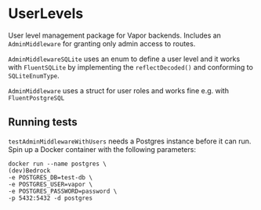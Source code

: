 # UserLevels

User level management package for Vapor backends. Includes an `AdminMiddleware` for granting only admin access to routes.

`AdminMiddlewareSQLite` uses an enum to define a user level and it works with `FluentSQLite` by implementing the `reflectDecoded()` and conforming to `SQLiteEnumType`.

`AdminMiddleware` uses a struct for user roles and works fine e.g. with `FluentPostgreSQL` 

## Running tests

`testAdminMiddlewareWithUsers` needs a Postgres instance before it can run. Spin up a Docker container with the following parameters:
```
docker run --name postgres \                                                              (dev)Bedrock
-e POSTGRES_DB=test-db \
-e POSTGRES_USER=vapor \
-e POSTGRES_PASSWORD=password \
-p 5432:5432 -d postgres
```

